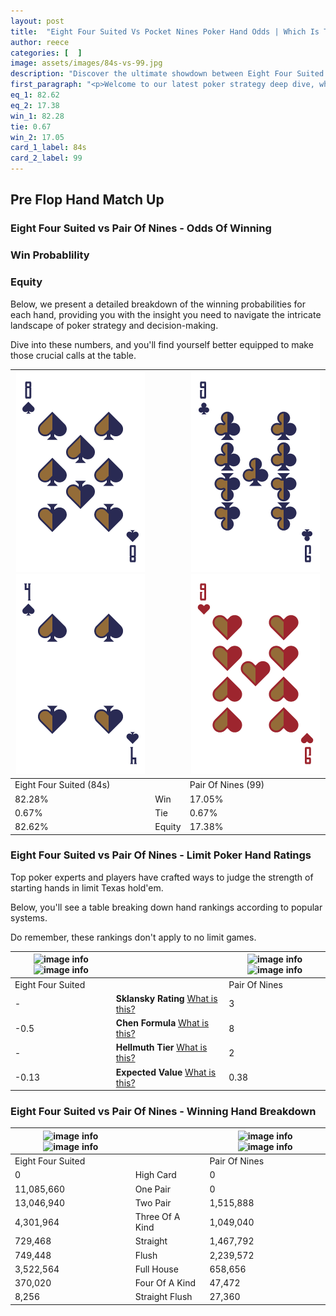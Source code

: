 ```yaml
---
layout: post
title:  "Eight Four Suited Vs Pocket Nines Poker Hand Odds | Which Is The Better Hand In Poker? A Complete Guide"
author: reece
categories: [  ]
image: assets/images/84s-vs-99.jpg
description: "Discover the ultimate showdown between Eight Four Suited and Pair Of Nines in poker! Uncover the odds, strategies, and scenarios where one hand triumphs over the other. Get ready to up your poker game with this thrilling analysis."
first_paragraph: "<p>Welcome to our latest poker strategy deep dive, where we're pitting two distinct hands against each other in a high-stakes showdown: Eight Four Suited vs Pair Of Nines.</p><p>In the dynamic world of poker, every decision counts, and knowing which hand holds the upper hand is key to your success at the table.</p><p>In this article, we'll dissect these two hands, explore the scenarios where one dominates the other, and equip you with the knowledge to make strategic choices that can tip the odds in your favor.</p><p>Get ready to unravel the intriguing dynamics of these poker hands and elevate your game to new heights.</p>"
eq_1: 82.62
eq_2: 17.38
win_1: 82.28
tie: 0.67
win_2: 17.05
card_1_label: 84s
card_2_label: 99
---
```




[comment]: # (sp0)

## Pre Flop Hand Match Up

<div class="table hand-ratings" markdown="1"> 



### Eight Four Suited vs Pair Of Nines - Odds Of Winning


  
<div class="row graphs"> 
<div class="col-lg-6">
    <h3>Win Probablility</h3>
    <canvas id="WinChart"></canvas>
</div>
<div class="col-lg-6">
    <h3>Equity</h3>
    <canvas id="EquityChart"></canvas>
</div>
</div>

  Below, we present a detailed breakdown of the winning probabilities for each hand, providing you with the insight you need to navigate the intricate landscape of poker strategy and decision-making. 

Dive into these numbers, and you'll find yourself better equipped to make those crucial calls at the table.


    
| ![image info](assets/images/hand1/8.png) ![image info](assets/images/hand1/4.png) |  | ![image info](assets/images/hand2/9.png) ![image info](assets/images/hand2/9o.png) |
| -------- | -------- | -------- |
| Eight Four Suited (84s) |  | Pair Of Nines (99) |
| 82.28% | Win | 17.05% |
| 0.67% | Tie | 0.67% |
| 82.62% | Equity | 17.38% |




[comment]: # (sp1)



### Eight Four Suited vs Pair Of Nines - Limit Poker Hand Ratings

Top poker experts and players have crafted ways to judge the strength of starting hands in limit Texas hold'em. 

Below, you'll see a table breaking down hand rankings according to popular systems. 

Do remember, these rankings don't apply to no limit games.


    
| ![image info](https://www.riverpairs.com/assets/images/hand1/8.png) ![image info](https://www.riverpairs.com/assets/images/hand1/4.png) |  | ![image info](https://www.riverpairs.com/assets/images/hand2/9.png) ![image info](https://www.riverpairs.com/assets/images/hand2/9o.png) |
| -------- | -------- | -------- |
| Eight Four Suited |  | Pair Of Nines |
| - | **Sklansky Rating** [What is this?](/sklansky-rating-explained) | 3 |
| -0.5 | **Chen Formula** [What is this?](/chen-formula-explained) | 8 |
| - | **Hellmuth Tier** [What is this?](/Hellmuth-tier-explained) | 2 |
| -0.13 | **Expected Value** [What is this?](/expected-value-explained) | 0.38 |




[comment]: # (sp2)



### Eight Four Suited vs Pair Of Nines - Winning Hand Breakdown


    
| ![image info](https://www.riverpairs.com/assets/images/hand1/8.png) ![image info](https://www.riverpairs.com/assets/images/hand1/4.png) |  | ![image info](https://www.riverpairs.com/assets/images/hand2/9.png) ![image info](https://www.riverpairs.com/assets/images/hand2/9o.png) |
| -------- | -------- | -------- |
| Eight Four Suited |  | Pair Of Nines |
| 0 | High Card | 0 |
| 11,085,660 | One Pair | 0 |
| 13,046,940 | Two Pair | 1,515,888 |
| 4,301,964 | Three Of A Kind | 1,049,040 |
| 729,468 | Straight | 1,467,792 |
| 749,448 | Flush | 2,239,572 |
| 3,522,564 | Full House | 658,656 |
| 370,020 | Four Of A Kind | 47,472 |
| 8,256 | Straight Flush | 27,360 |




[comment]: # (sp3)



</div>

[comment]: # (sp4)



[comment]: # (sp5)


